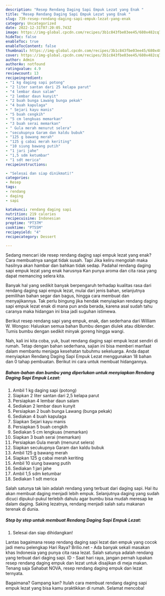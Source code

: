 ```yaml
---
description: "Resep Rendang Daging Sapi Empuk Lezat yang Enak "
title: "Resep Rendang Daging Sapi Empuk Lezat yang Enak "
slug: 739-resep-rendang-daging-sapi-empuk-lezat-yang-enak
category: Uncategorized
date: 2022-12-31T07:20:05.743Z
image: https://img-global.cpcdn.com/recipes/3b1c843fbe03ee45/680x482cq70/rendang-daging-sapi-empuk-lezat-foto-resep-utama.jpg
hideToc: false
enableToc: true
enableTocContent: false
thumbnail: https://img-global.cpcdn.com/recipes/3b1c843fbe03ee45/680x482cq70/rendang-daging-sapi-empuk-lezat-foto-resep-utama.jpg
cover: https://img-global.cpcdn.com/recipes/3b1c843fbe03ee45/680x482cq70/rendang-daging-sapi-empuk-lezat-foto-resep-utama.jpg
author: Admin
authorAv: notfound
ratingvalue: 4.9
reviewcount: 13
recipeingredient:
- "1 kg daging sapi potong"
- "2 liter santan dari 25 kelapa parut"
- "4 lembar daun salam"
- "2 lembar daun kunyit"
- "2 buah bunga Lawang bunga pekak"
- "4 buah kapulaga"
- " Sejari kayu manis"
- "5 buah cengkih"
- "5 cm lengkuas memarkan"
- "3 buah serai memarkan"
- " Gula merah menurut selera"
- "secukupnya Garam dan kaldu bubuk"
- "125 g bawang merah"
- "125 g cabai merah keriting"
- "10 siung bawang putih"
- "1 jari jahe"
- "1,5 sdm ketumbar"
- "1 sdt merica"
recipeinstructions:

- "Selesai dan siap dinikmati!"
categories:
- Resep
tags:
- rendang
- daging
- sapi

katakunci: rendang daging sapi 
nutrition: 219 calories
recipecuisine: Indonesian
preptime: "PT37M"
cooktime: "PT55M"
recipeyield: "4"
recipecategory: Dessert

---
```



Sedang mencari ide resep rendang daging sapi empuk lezat yang enak? Cara membuatnya sangat tidak susah. Tapi Jika keliru mengolah maka hasilnya akan hambar dan bahkan tidak sedap. Padahal rendang daging sapi empuk lezat yang enak harusnya Kan punya aroma dan cita rasa yang dapat memancing selera kita.


Banyak hal yang sedikit banyak berpengaruh terhadap kualitas rasa dari rendang daging sapi empuk lezat, mulai dari jenis bahan, selanjutnya pemilihan bahan segar dan bagus, hingga cara membuat dan menyajikannya. Tak perlu bingung jika hendak menyiapkan rendang daging sapi empuk lezat enak di mana pun anda berada, karena asal sudah tahu caranya maka hidangan ini bisa jadi suguhan istimewa.

Berikut resep rendang sapi yang empuk, enak, dan sederhana dari William W. Wongso: Haluskan semua bahan Bumbu dengan diulek atau diblender. Tumis bumbu dengan sedikit minyak goreng hingga wangi.


Nah, kali ini kita coba, yuk, buat rendang daging sapi empuk lezat sendiri di rumah. Tetap dengan bahan sederhana, sajian ini bisa memberi manfaat dalam membantu menjaga kesehatan tubuhmu sekeluarga. Anda dapat menyiapkan Rendang Daging Sapi Empuk Lezat menggunakan 18 bahan dan 0 tahap pembuatan. Berikut ini cara untuk membuat hidangannya.

<!--inarticleads1-->

##### Bahan-bahan dan bumbu yang diperlukan untuk menyiapkan Rendang Daging Sapi Empuk Lezat:

1. Ambil 1 kg daging sapi (potong)
1. Siapkan 2 liter santan dari 2,5 kelapa parut
1. Persiapkan 4 lembar daun salam
1. Sediakan 2 lembar daun kunyit
1. Persiapkan 2 buah bunga Lawang (bunga pekak)
1. Sediakan 4 buah kapulaga
1. Siapkan  Sejari kayu manis
1. Persiapkan 5 buah cengkih
1. Sediakan 5 cm lengkuas (memarkan)
1. Siapkan 3 buah serai (memarkan)
1. Persiapkan  Gula merah (menurut selera)
1. Siapkan secukupnya Garam dan kaldu bubuk
1. Ambil 125 g bawang merah
1. Siapkan 125 g cabai merah keriting
1. Ambil 10 siung bawang putih
1. Sediakan 1 jari jahe
1. Ambil 1,5 sdm ketumbar
1. Sediakan 1 sdt merica


Salah satunya tak lain adalah rendang yang terbuat dari daging sapi. Hal itu akan membuat daging menjadi lebih empuk. Selanjutnya daging yang sudah dicuci dipukul-pukul terlebih dahulu agar bumbu bisa mudah meresap ke dalam daging. Saking lezatnya, rendang menjadi salah satu makanan terenak di dunia. 

<!--inarticleads2-->

##### Step by step untuk membuat Rendang Daging Sapi Empuk Lezat:


1. Selesai dan siap dihidangkan!

Lantas bagaimana resep rendang daging sapi lezat dan empuk yang cocok jadi menu pelengkap Hari Raya? Brilio.net - Ada banyak sekali masakan khas Indonesia yang punya cita rasa lezat. Salah satunya adalah rendang yang terbuat dari daging sapi. ID - Saat hari raya, jangan pernah lupakan resep rendang daging empuk dan lezat untuk disajikan di meja makan. Tenang saja Sahabat NOVA, resep rendang daging empuk dan lezat ternyata. 

Bagaimana? Gampang kan? Itulah cara membuat rendang daging sapi empuk lezat yang bisa kamu praktikkan di rumah. Selamat mencoba!
